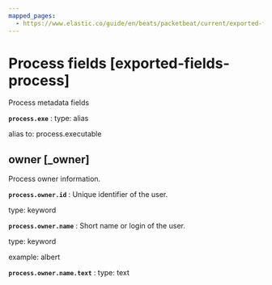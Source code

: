 ```yaml
---
mapped_pages:
  - https://www.elastic.co/guide/en/beats/packetbeat/current/exported-fields-process.html
---
```


<!-- This file is generated! See scripts/generate_fields_docs.py -->

# Process fields [exported-fields-process]

Process metadata fields

**`process.exe`**
:   type: alias

alias to: process.executable


## owner [_owner]

Process owner information.

**`process.owner.id`**
:   Unique identifier of the user.

type: keyword


**`process.owner.name`**
:   Short name or login of the user.

type: keyword

example: albert


**`process.owner.name.text`**
:   type: text


